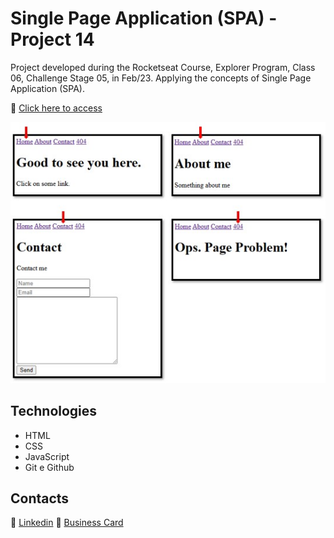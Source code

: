 # Single Page Application (SPA) - Project 14

Project developed during the Rocketseat Course, Explorer Program, Class 06, Challenge Stage 05, in Feb/23.
Applying the concepts of Single Page Application (SPA).

🔗 [Click here to access]()

![caption](files/allpages.jpg)

## Technologies

- HTML
- CSS
- JavaScript
- Git e Github

## Contacts

🔗 [Linkedin](https://www.linkedin.com/in/renato-malbuquerque/)
🔗 [Business Card](https://rma-contacts.vercel.app/)